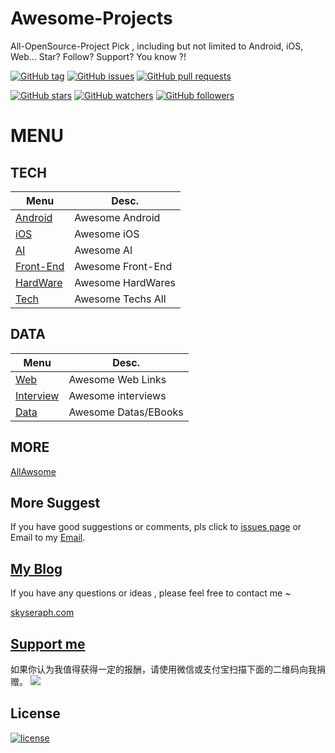 # Awesome-Projects
All-OpenSource-Project Pick , including but not limited to Android, iOS, Web...
 Star? Follow? Support?  You know ?!


[![GitHub tag](https://img.shields.io/github/tag/skyseraph/awesome-projects.svg)](https://github.com/skyseraph/awesome-projects/releases)
[![GitHub issues](https://img.shields.io/github/issues/skyseraph/awesome-projects.svg)](https://github.com/skyseraph/awesome-projects/issues)
[![GitHub pull requests](https://img.shields.io/github/issues-pr/skyseraph/awesome-projects.svg)](https://github.com/skyseraph/awesome-projects/pulls)

[![GitHub stars](https://img.shields.io/github/stars/skyseraph/awesome-projects.svg?style=social&label=Star)](https://github.com/skyseraph/awesome-projects)
[![GitHub watchers](https://img.shields.io/github/watchers/skyseraph/awesome-projects.svg?style=social&label=Watch)](https://github.com/skyseraph/awesome-projects)
[![GitHub followers](https://img.shields.io/github/followers/skyseraph.svg?style=social&label=Follow)](https://github.com/skyseraph/awesome-projects) 

# MENU

## TECH

|			Menu					|		Desc.				|
|----------------------------	|-----------------------|
|	[Android](doc/android.md)	|	Awesome Android	|
|	[iOS](doc/ios.md)			|	Awesome iOS		|
|	[AI](doc/ai.md)		|	Awesome AI			|
|	[Front-End](doc/front_end.md)	|	Awesome Front-End		|
|	[HardWare](doc/hardWare.md)|	Awesome HardWares	|
|	[Tech](doc/Tech.md)|	Awesome Techs All	|


## DATA
|			Menu					|		Desc.				|
|----------------------------	|-----------------------|
|	[Web](doc/weblink.md)	|	Awesome Web Links 			|
|	[Interview](doc/interview.md)	|	Awesome interviews 			|
|	[Data](doc/data.md)|	Awesome Datas/EBooks	|

## MORE
[AllAwsome](https://github.com/AllAwsome)   

## More Suggest

If you have good suggestions or comments, pls click to [issues page](https://github.com/skyseraph/awesome-projects/issues) or Email to my [Email](mailto:skyseraph00@126.com). 


## [My Blog](http://www.skyseraph.com )

If you have any questions or ideas , please feel free to contact me ~

[skyseraph.com](http://www.skyseraph.com) 


[Support me](http://www.skyseraph.com)
-------
如果你认为我值得获得一定的报酬，请使用微信或支付宝扫描下面的二维码向我捐赠。
![](http://7xo4q8.com1.z0.glb.clouddn.com/skyseraph/2016/wx_zfb.jpg "")



License
-------

[![license](https://img.shields.io/badge/License-GPLv3-blue.svg?style=flat-square)](https://github.com/skyseraph/awesome-projects/blob/master/LICENSE)
